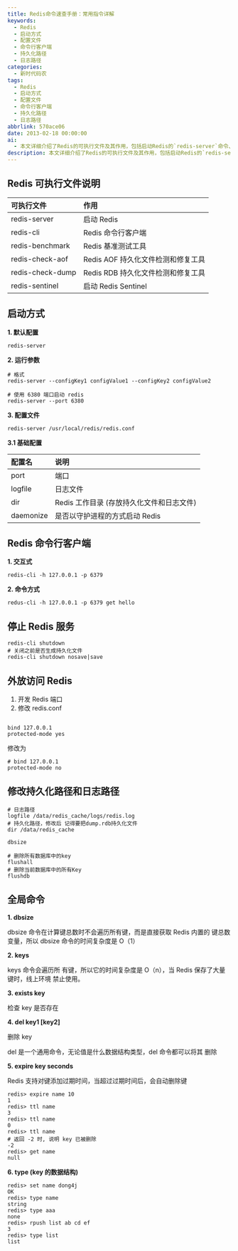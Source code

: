 ```yaml
---
title: Redis命令速查手册：常用指令详解
keywords:
  - Redis
  - 启动方式
  - 配置文件
  - 命令行客户端
  - 持久化路径
  - 日志路径
categories:
  - 新时代码农
tags:
  - Redis
  - 启动方式
  - 配置文件
  - 命令行客户端
  - 持久化路径
  - 日志路径
abbrlink: 570ace06
date: 2013-02-18 00:00:00
ai:
  - 本文详细介绍了Redis的可执行文件及其作用，包括启动Redis的`redis-server`命令、Redis命令行客户端`redis-cli`、基准测试工具`redis-benchmark`等。文章还讲解了如何通过运行参数和配置文件来启动Redis，以及Redis的持久化路径和日志路径的修改方法。此外，文章还介绍了Redis的命令行客户端使用方式，包括交互式方式和命令方式，并列举了停止Redis服务的命令。最后，文章讨论了Redis的全局命令，如`dbsize`、`keys`、`exists`、`del`、`expire`和`type`等，解释了它们的功能和使用方法。
description: 本文详细介绍了Redis的可执行文件及其作用，包括启动Redis的`redis-server`命令、Redis命令行客户端`redis-cli`、基准测试工具`redis-benchmark`等。文章还讲解了如何通过运行参数和配置文件来启动Redis，以及Redis的持久化路径和日志路径的修改方法。此外，文章还介绍了Redis的命令行客户端使用方式，包括交互式方式和命令方式，并列举了停止Redis服务的命令。最后，文章讨论了Redis的全局命令，如`dbsize`、`keys`、`exists`、`del`、`expire`和`type`等，解释了它们的功能和使用方法。
---
```


## Redis 可执行文件说明

| 可执行文件       | 作用                               |
| :--------------- | :--------------------------------- |
| redis-server     | 启动 Redis                         |
| redis-cli        | Redis 命令行客户端                 |
| redis-benchmark  | Redis 基准测试工具                 |
| redis-check-aof  | Redis AOF 持久化文件检测和修复工具 |
| redis-check-dump | Redis RDB 持久化文件检测和修复工具 |
| redis-sentinel   | 启动 Redis Sentinel                |

## 启动方式

**1. 默认配置**

```shell
redis-server
```

**2. 运行参数**

```shell
# 格式
redis-server --configKey1 configValue1 --configKey2 configValue2

# 使用 6380 端口启动 redis
redis-server --port 6380
```

**3. 配置文件**

```shell
redis-server /usr/local/redis/redis.conf
```

**3.1 基础配置**

| 配置名    | 说明                                      |
| :-------- | :---------------------------------------- |
| port      | 端口                                      |
| logfile   | 日志文件                                  |
| dir       | Redis 工作目录 (存放持久化文件和日志文件) |
| daemonize | 是否以守护进程的方式启动 Redis            |

## Redis 命令行客户端

**1. 交互式**

```shell
redis-cli -h 127.0.0.1 -p 6379
```

**2. 命令方式**

```shell
redus-cli -h 127.0.0.1 -p 6379 get hello
```

## 停止 Redis 服务

```shell
redis-cli shutdown
# 关闭之前是否生成持久化文件
redis-cli shutdown nosave|save
```

## 外放访问 Redis

1. 开发 Redis 端口
2. 修改 redis.conf

```shell

bind 127.0.0.1
protected-mode yes

```

修改为

```shell
# bind 127.0.0.1
protected-mode no
```

## 修改持久化路径和日志路径

```shell
# 日志路径
logfile /data/redis_cache/logs/redis.log
# 持久化路径，修改后 记得要把dump.rdb持久化文件
dir /data/redis_cache

dbsize

# 删除所有数据库中的key
flushall
# 删除当前数据库中的所有Key
flushdb
```

## 全局命令

**1. dbsize**

dbsize 命令在计算键总数时不会遍历所有键，而是直接获取 Redis 内置的 键总数变量，所以 dbsize 命令的时间复杂度是 O（1）

**2. keys**

keys 命令会遍历所 有键，所以它的时间复杂度是 O（n），当 Redis 保存了大量键时，线上环境 禁止使用。

**3. exists key**

检查 key 是否存在

**4. del key1 [key2]**

删除 key

del 是一个通用命令，无论值是什么数据结构类型，del 命令都可以将其 删除

**5. expire key seconds**

Redis 支持对键添加过期时间，当超过过期时间后，会自动删除键

```shell
redis> expire name 10
1
redis> ttl name
3
redis> ttl name
0
redis> ttl name
# 返回 -2 时, 说明 key 已被删除
-2
redis> get name
null
```

**6. type (key 的数据结构)**

```shell
redis> set name dong4j
OK
redis> type name
string
redis> type aaa
none
redis> rpush list ab cd ef
3
redis> type list
list
```
